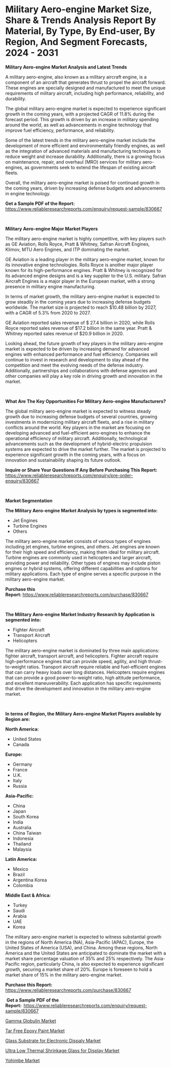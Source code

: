 <p><h1>Military Aero-engine Market Size, Share & Trends Analysis Report By Material, By Type, By End-user, By Region, And Segment Forecasts, 2024 - 2031</h1></p><p><strong>Military Aero-engine Market Analysis and Latest Trends</strong></p>
<p><p>A military aero-engine, also known as a military aircraft engine, is a component of an aircraft that generates thrust to propel the aircraft forward. These engines are specially designed and manufactured to meet the unique requirements of military aircraft, including high performance, reliability, and durability.</p><p>The global military aero-engine market is expected to experience significant growth in the coming years, with a projected CAGR of 11.8% during the forecast period. This growth is driven by an increase in military spending around the world, as well as advancements in engine technology that improve fuel efficiency, performance, and reliability.</p><p>Some of the latest trends in the military aero-engine market include the development of more efficient and environmentally friendly engines, as well as the integration of advanced materials and manufacturing techniques to reduce weight and increase durability. Additionally, there is a growing focus on maintenance, repair, and overhaul (MRO) services for military aero-engines, as governments seek to extend the lifespan of existing aircraft fleets.</p><p>Overall, the military aero-engine market is poised for continued growth in the coming years, driven by increasing defense budgets and advancements in engine technology.</p></p>
<p><strong>Get a Sample PDF of the Report:&nbsp;</strong> <a href="https://www.reliableresearchreports.com/enquiry/request-sample/830667">https://www.reliableresearchreports.com/enquiry/request-sample/830667</a></p>
<p>&nbsp;</p>
<p><strong>Military Aero-engine Major Market Players</strong></p>
<p><p>The military aero-engine market is highly competitive, with key players such as GE Aviation, Rolls Royce, Pratt & Whitney, Safran Aircraft Engines, Klimov, MTU Aero Engines, and ITP dominating the market. </p><p>GE Aviation is a leading player in the military aero-engine market, known for its innovative engine technologies. Rolls Royce is another major player known for its high-performance engines. Pratt & Whitney is recognized for its advanced engine designs and is a key supplier to the U.S. military. Safran Aircraft Engines is a major player in the European market, with a strong presence in military engine manufacturing.</p><p>In terms of market growth, the military aero-engine market is expected to grow steadily in the coming years due to increasing defense budgets worldwide. The market size is projected to reach $10.48 billion by 2027, with a CAGR of 5.3% from 2020 to 2027.</p><p>GE Aviation reported sales revenue of $ 27.4 billion in 2020, while Rolls Royce reported sales revenue of $17.2 billion in the same year. Pratt & Whitney reported sales revenue of $20.9 billion in 2020.</p><p>Looking ahead, the future growth of key players in the military aero-engine market is expected to be driven by increasing demand for advanced engines with enhanced performance and fuel efficiency. Companies will continue to invest in research and development to stay ahead of the competition and meet the evolving needs of the defense industry. Additionally, partnerships and collaborations with defense agencies and other companies will play a key role in driving growth and innovation in the market.</p></p>
<p>&nbsp;</p>
<p><strong>What Are The Key Opportunities For Military Aero-engine Manufacturers?</strong></p>
<p><p>The global military aero-engine market is expected to witness steady growth due to increasing defense budgets of several countries, growing investments in modernizing military aircraft fleets, and a rise in military conflicts around the world. Key players in the market are focusing on developing advanced and fuel-efficient aero-engines to enhance the operational efficiency of military aircraft. Additionally, technological advancements such as the development of hybrid-electric propulsion systems are expected to drive the market further. The market is projected to experience significant growth in the coming years, with a focus on innovation and sustainability shaping its future outlook.</p></p>
<p><strong>Inquire or Share Your Questions If Any Before Purchasing This Report:</strong> <a href="https://www.reliableresearchreports.com/enquiry/pre-order-enquiry/830667">https://www.reliableresearchreports.com/enquiry/pre-order-enquiry/830667</a></p>
<p>&nbsp;</p>
<p><strong>Market Segmentation</strong></p>
<p><strong>The Military Aero-engine Market Analysis by types is segmented into:</strong></p>
<p><ul><li>Jet Engines</li><li>Turbine Engines</li><li>Others</li></ul></p>
<p><p>The military aero-engine market consists of various types of engines including jet engines, turbine engines, and others. Jet engines are known for their high speed and efficiency, making them ideal for military aircraft. Turbine engines are commonly used in helicopters and larger aircraft, providing power and reliability. Other types of engines may include piston engines or hybrid systems, offering different capabilities and options for military applications. Each type of engine serves a specific purpose in the military aero-engine market.</p></p>
<p><strong>Purchase this Report:&nbsp;</strong><a href="https://www.reliableresearchreports.com/purchase/830667">https://www.reliableresearchreports.com/purchase/830667</a></p>
<p>&nbsp;</p>
<p><strong>The Military Aero-engine Market Industry Research by Application is segmented into:</strong></p>
<p><ul><li>Fighter Aircraft</li><li>Transport Aircraft</li><li>Helicopters</li></ul></p>
<p><p>The military aero-engine market is dominated by three main applications: fighter aircraft, transport aircraft, and helicopters. Fighter aircraft require high-performance engines that can provide speed, agility, and high thrust-to-weight ratios. Transport aircraft require reliable and fuel-efficient engines that can carry heavy loads over long distances. Helicopters require engines that can provide a good power-to-weight ratio, high altitude performance, and excellent maneuverability. Each application has specific requirements that drive the development and innovation in the military aero-engine market.</p></p>
<p>&nbsp;</p>
<p><strong>In terms of Region, the Military Aero-engine Market Players available by Region are:</strong></p>
<p>
    <p> <strong> North America: </strong>
        <ul>
            <li>United States</li>
            <li>Canada</li>
        </ul>
        </p> 
    <p> <strong> Europe: </strong>
        <ul>
            <li>Germany</li>
            <li>France</li>
            <li>U.K.</li>
            <li>Italy</li>
            <li>Russia</li>
        </ul>
        </p> 
    <p> <strong> Asia-Pacific: </strong>
        <ul>
            <li>China</li>
            <li>Japan</li>
            <li>South Korea</li>
            <li>India</li>
            <li>Australia</li>
            <li>China Taiwan</li>
            <li>Indonesia</li>
            <li>Thailand</li>
            <li>Malaysia</li>
        </ul>
        </p> 
    <p> <strong> Latin America: </strong>
        <ul>
            <li>Mexico</li>
            <li>Brazil</li>
            <li>Argentina Korea</li>
            <li>Colombia</li>
        </ul>
        </p> 
    <p> <strong> Middle East & Africa: </strong>
        <ul>
            <li>Turkey</li>
            <li>Saudi</li>
            <li>Arabia</li>
            <li>UAE</li>
            <li>Korea</li>
        </ul>
    </p>
    </p>
<p><p>The military aero-engine market is expected to witness substantial growth in the regions of North America (NA), Asia-Pacific (APAC), Europe, the United States of America (USA), and China. Among these regions, North America and the United States are anticipated to dominate the market with a market share percentage valuation of 35% and 25% respectively. The Asia-Pacific region, particularly China, is also expected to experience significant growth, securing a market share of 20%. Europe is foreseen to hold a market share of 15% in the military aero-engine market.</p></p>
<p><strong>Purchase this Report: </strong><a href="https://www.reliableresearchreports.com/purchase/830667">https://www.reliableresearchreports.com/purchase/830667</a></p>
<p>&nbsp;<strong>Get a Sample PDF of the Report:&nbsp;&nbsp;</strong><a href="https://www.reliableresearchreports.com/enquiry/request-sample/830667">https://www.reliableresearchreports.com/enquiry/request-sample/830667</a></p>
<p><strong></strong></p>
<p><p><a href="https://medium.com/@austynlemke1988/analyzing-gamma-globulin-market-global-industry-perspective-and-forecast-2024-to-2031-85b7fea78e20">Gamma Globulin Market</a></p><p><a href="https://github.com/cecuraprangm/Market-Research-Report-List-1/blob/main/tar-free-epoxy-paint-market.md">Tar Free Epoxy Paint Market</a></p><p><a href="https://issuu.com/reportprime-2/docs/glass-substrate-for-electronic-dispaly-market-size">Glass Substrate for Electronic Dispaly Market</a></p><p><a href="https://issuu.com/reportprime-2/docs/ultra-low-thermal-shrinkage-glass-for-display-mark">Ultra Low Thermal Shrinkage Glass for Display Market</a></p><p><a href="https://medium.com/@austynlemke1988/yohimbe-market-insights-into-market-cagr-market-trends-and-growth-strategies-2dd6c3d59095">Yohimbe Market</a></p></p>